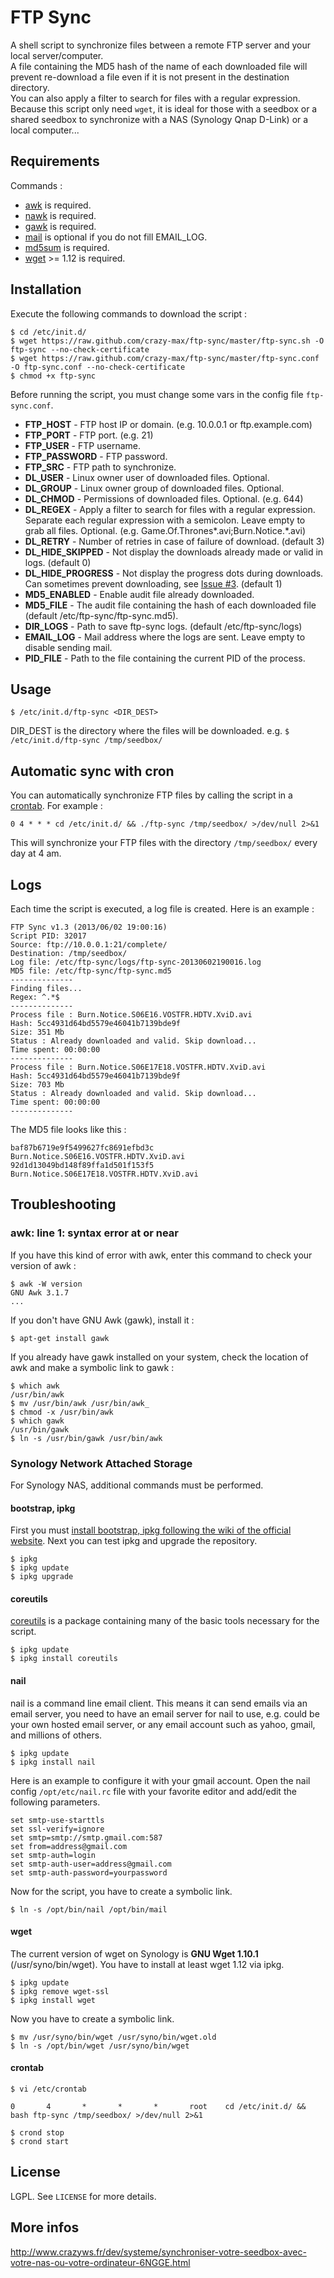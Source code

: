 # FTP Sync

A shell script to synchronize files between a remote FTP server and your local server/computer.<br />
A file containing the MD5 hash of the name of each downloaded file will prevent re-download a file even if it is not present in the destination directory.<br />
You can also apply a filter to search for files with a regular expression.<br />
Because this script only need ``wget``, it is ideal for those with a seedbox or a shared seedbox to synchronize with a NAS (Synology Qnap D-Link) or a local computer...

## Requirements

Commands :

* [awk](http://en.wikipedia.org/wiki/Awk) is required.
* [nawk](http://linux.die.net/man/1/nawk) is required.
* [gawk](http://www.gnu.org/software/gawk/) is required.
* [mail](http://linux.die.net/man/1/mail) is optional if you do not fill EMAIL_LOG.
* [md5sum](http://en.wikipedia.org/wiki/Md5sum) is required.
* [wget](http://en.wikipedia.org/wiki/Wget) >= 1.12 is required.

## Installation

Execute the following commands to download the script :
```console
$ cd /etc/init.d/
$ wget https://raw.github.com/crazy-max/ftp-sync/master/ftp-sync.sh -O ftp-sync --no-check-certificate
$ wget https://raw.github.com/crazy-max/ftp-sync/master/ftp-sync.conf -O ftp-sync.conf --no-check-certificate
$ chmod +x ftp-sync
```

Before running the script, you must change some vars in the config file ``ftp-sync.conf``.

* **FTP_HOST** - FTP host IP or domain. (e.g. 10.0.0.1 or ftp.example.com)
* **FTP_PORT** - FTP port. (e.g. 21)
* **FTP_USER** - FTP username.
* **FTP_PASSWORD** - FTP password.
* **FTP_SRC** - FTP path to synchronize.
* **DL_USER** - Linux owner user of downloaded files. Optional.
* **DL_GROUP** - Linux owner group of downloaded files. Optional.
* **DL_CHMOD** - Permissions of downloaded files. Optional. (e.g. 644)
* **DL_REGEX** - Apply a filter to search for files with a regular expression. Separate each regular expression with a semicolon. Leave empty to grab all files. Optional. (e.g. Game.Of.Thrones*.avi;Burn.Notice.*.avi)
* **DL_RETRY** - Number of retries in case of failure of download. (default 3)
* **DL_HIDE_SKIPPED** - Not display the downloads already made ​​or valid in logs. (default 0)
* **DL_HIDE_PROGRESS** - Not display the progress dots during downloads. Can sometimes prevent downloading, see [Issue #3](https://github.com/crazy-max/ftp-sync/issues/3). (default 1)
* **MD5_ENABLED** - Enable audit file already downloaded.
* **MD5_FILE** - The audit file containing the hash of each downloaded file (default /etc/ftp-sync/ftp-sync.md5).
* **DIR_LOGS** - Path to save ftp-sync logs. (default /etc/ftp-sync/logs)
* **EMAIL_LOG** - Mail address where the logs are sent. Leave empty to disable sending mail.
* **PID_FILE** - Path to the file containing the current PID of the process.

## Usage

``$ /etc/init.d/ftp-sync <DIR_DEST>``

DIR_DEST is the directory where the files will be downloaded.
e.g. ``$ /etc/init.d/ftp-sync /tmp/seedbox/``

## Automatic sync with cron

You can automatically synchronize FTP files by calling the script in a [crontab](http://en.wikipedia.org/wiki/Crontab).
For example :

    0 4 * * * cd /etc/init.d/ && ./ftp-sync /tmp/seedbox/ >/dev/null 2>&1
	
This will synchronize your FTP files with the directory ``/tmp/seedbox/`` every day at 4 am.

## Logs

Each time the script is executed, a log file is created.
Here is an example :

```console
FTP Sync v1.3 (2013/06/02 19:00:16)
Script PID: 32017
Source: ftp://10.0.0.1:21/complete/
Destination: /tmp/seedbox/
Log file: /etc/ftp-sync/logs/ftp-sync-20130602190016.log
MD5 file: /etc/ftp-sync/ftp-sync.md5
--------------
Finding files...
Regex: ^.*$
--------------
Process file : Burn.Notice.S06E16.VOSTFR.HDTV.XviD.avi
Hash: 5cc4931d64bd5579e46041b7139bde9f
Size: 351 Mb
Status : Already downloaded and valid. Skip download...
Time spent: 00:00:00
--------------
Process file : Burn.Notice.S06E17E18.VOSTFR.HDTV.XviD.avi
Hash: 5cc4931d64bd5579e46041b7139bde9f
Size: 703 Mb
Status : Already downloaded and valid. Skip download...
Time spent: 00:00:00
--------------
```

The MD5 file looks like this :

```console
baf87b6719e9f5499627fc8691efbd3c Burn.Notice.S06E16.VOSTFR.HDTV.XviD.avi
92d1d13049bd148f89ffa1d501f153f5 Burn.Notice.S06E17E18.VOSTFR.HDTV.XviD.avi
```

## Troubleshooting

### awk: line 1: syntax error at or near

If you have this kind of error with awk, enter this command to check your version of awk :
```console
$ awk -W version
GNU Awk 3.1.7
...
```

If you don't have GNU Awk (gawk), install it :
```console
$ apt-get install gawk
```

If you already have gawk installed on your system, check the location of awk and make a symbolic link to gawk :
```console
$ which awk
/usr/bin/awk
$ mv /usr/bin/awk /usr/bin/awk_
$ chmod -x /usr/bin/awk
$ which gawk
/usr/bin/gawk
$ ln -s /usr/bin/gawk /usr/bin/awk
```

### Synology Network Attached Storage

For Synology NAS, additional commands must be performed.

#### bootstrap, ipkg

First you must [install bootstrap, ipkg following the wiki of the official website](http://forum.synology.com/wiki/index.php/Overview_on_modifying_the_Synology_Server,_bootstrap,_ipkg_etc#How_to_install_ipkg).
Next you can test ipkg and upgrade the repository.

```console
$ ipkg
$ ipkg update
$ ipkg upgrade
```

#### coreutils

[coreutils](http://en.wikipedia.org/wiki/GNU_Core_Utilities) is a package containing many of the basic tools necessary for the script.

```console
$ ipkg update
$ ipkg install coreutils
```

#### nail

nail is a command line email client. This means it can send emails via an email server, you need to have an email server for nail to use, e.g. could be your own hosted email server, or any email account such as yahoo, gmail, and millions of others.

```console
$ ipkg update
$ ipkg install nail
```

Here is an example to configure it with your gmail account.
Open the nail config ``/opt/etc/nail.rc`` file with your favorite editor and add/edit the following parameters.

```console
set smtp-use-starttls
set ssl-verify=ignore
set smtp=smtp://smtp.gmail.com:587
set from=address@gmail.com
set smtp-auth=login
set smtp-auth-user=address@gmail.com
set smtp-auth-password=yourpassword
```

Now for the script, you have to create a symbolic link.

```console
$ ln -s /opt/bin/nail /opt/bin/mail
```

#### wget

The current version of wget on Synology is **GNU Wget 1.10.1** (/usr/syno/bin/wget).
You have to install at least wget 1.12 via ipkg.

```console
$ ipkg update
$ ipkg remove wget-ssl
$ ipkg install wget
```

Now you have to create a symbolic link.

```console
$ mv /usr/syno/bin/wget /usr/syno/bin/wget.old
$ ln -s /opt/bin/wget /usr/syno/bin/wget
```

#### crontab

```console
$ vi /etc/crontab
```

```console
0       4       *       *       *       root    cd /etc/init.d/ && bash ftp-sync /tmp/seedbox/ >/dev/null 2>&1
```

```console
$ crond stop
$ crond start
```

## License

LGPL. See ``LICENSE`` for more details.

## More infos

http://www.crazyws.fr/dev/systeme/synchroniser-votre-seedbox-avec-votre-nas-ou-votre-ordinateur-6NGGE.html
